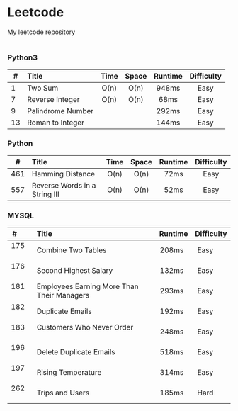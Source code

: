 # Leetcode
My leetcode repository
#

### Python3 ###
| #        | Title                            | Time   | Space  | Runtime | Difficulty |
| -------- | :------------------------------- | :----: | :----: | :-----: | :--------: |
| 1        | Two Sum                          | O(n)   | O(n)   | 948ms   | Easy       |
| 7        | Reverse Integer                  | O(n)   | O(n)   | 68ms    | Easy       |
| 9        | Palindrome Number                |        |        | 292ms   | Easy       |
| 13       | Roman to Integer                 |        |        | 144ms   | Easy       |

### Python ###
| #        | Title                            | Time   | Space  | Runtime | Difficulty |
| -------- | :------------------------------- | :----: | :----: | :-----: | :--------: |
| 461      | Hamming Distance                 | O(n)   | O(n)   | 72ms    | Easy       |
| 557      | Reverse Words in a String III    | O(n)   | O(n)   | 52ms    | Easy       |

### MYSQL ###
| #        | Title                                      | Runtime | Difficulty |
| -------- | :----------------------------------------- | :-----: | :--------: |
| 175      | Combine Two Tables                         | 208ms   | Easy       |
| 176      | Second Highest Salary                      | 132ms   | Easy       |
| 181      | Employees Earning More Than Their Managers | 293ms   | Easy       |
| 182      | Duplicate Emails                           | 192ms   | Easy       |
| 183      | Customers Who Never Order                  | 248ms   | Easy       |
| 196      | Delete Duplicate Emails                    | 518ms   | Easy       |
| 197      | Rising Temperature                         | 314ms   | Easy       |
| 262      | Trips and Users                            | 185ms   | Hard       |

